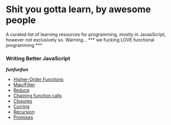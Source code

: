 # Shit you gotta learn, by awesome people

A curated list of learning resources for programming, mostly in JavasScript, however not exclusively so. Warning... *** we fucking LOVE functional programming ***

### Writing Better JavaScript

***funfunfun***
* [Higher-Order Functions](https://www.youtube.com/watch?v=BMUiFMZr7vk)
* [Map/Filter](https://www.youtube.com/watch?v=bCqtb-Z5YGQ)
* [Reduce](https://www.youtube.com/watch?v=Wl98eZpkp-c)
* [Chaining function calls](https://www.youtube.com/watch?v=1DMolJ2FrNY)
* [Closures](https://www.youtube.com/watch?v=CQqwU2Ixu-U)
* [Curring](https://www.youtube.com/watch?v=iZLP4qOwY8I)
* [Recursion](https://www.youtube.com/watch?v=k7-N8R0-KY4)
* [Promises](https://www.youtube.com/watch?v=2d7s3spWAzo)
